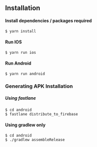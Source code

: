 ## Installation

#### Install dependencies / packages required

```
$ yarn install
```

#### Run IOS

```
$ yarn run ios
```

#### Run Android

```
$ yarn run android
```

### Generating APK Installation

##### Using fastlane

```
$ cd android
$ fastlane distribute_to_firebase
```

#### Using gradlew only

```
$ cd android
$ ./gradlew assembleRelease
```
